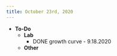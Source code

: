 ```yaml
---
title: October 23rd, 2020
---
```


- **To-Do**
	- **Lab**
		- DONE growth curve - 9.18.2020
	- **Other**